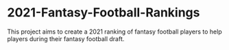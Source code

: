 # 2021-Fantasy-Football-Rankings
This project aims to create a 2021 ranking of fantasy football players to help players during their fantasy football draft.
